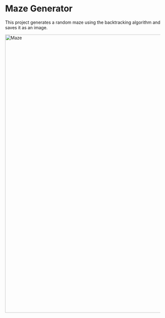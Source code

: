 
# Maze Generator

This project generates a random maze using the backtracking algorithm and saves it as an image.

<img src="./maze.png" alt="Maze" width="900">